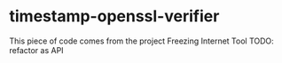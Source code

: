 # timestamp-openssl-verifier
This piece of code comes from the project Freezing Internet Tool
TODO: refactor as API
